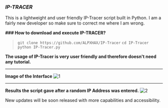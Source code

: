 ### **_IP-TRACER_**
This is a lightweight and user friendly IP-Tracer script built in Python.
I am a fairly new developer so make sure to correct me where I am wrong.

**### How to download and execute IP-TRACER?**
>   `git clone https://github.com/ALPXHAX/IP-Tracer`
>   `cd IP-Tracer`
>   `python IP-Tracer.py`

**The usage of IP-Tracer is very user friendly and therefore doesn't need any tutorial.**
  ** **
**Image of the Interface**
![1](https://user-images.githubusercontent.com/34656604/139496187-c0b0c458-5d86-4f9b-8152-67b64cc7d9b6.jpeg)
  ** **
**Results the script gave after a random IP Address was entered.**
![2](https://user-images.githubusercontent.com/34656604/139496292-36445d2c-dfe4-48c5-82b0-a208ab216df7.jpeg)

New updates will be soon released with more capabilities and accessibility.
